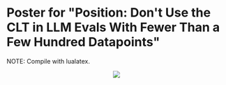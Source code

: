 # Poster for "Position: Don't Use the CLT in LLM Evals With Fewer Than a Few Hundred Datapoints"

NOTE: Compile with lualatex.

<p align="center">
<a href="poster.pdf">
<img src="FINAL VERSIONS/poster_A0.png">
</a>
</p>
